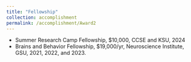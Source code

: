 ```yaml
---
title: "Fellowship"
collection: accomplishment
permalink: /accomplishment/Award2
---
```


- Summer Research Camp Fellowship, $10,000, CCSE and KSU, 2024
- Brains and Behavior Fellowship, $19,000/yr, Neuroscience Institute, GSU, 2021, 2022, and 2023.

